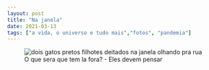 ```yaml
---
layout: post
title: "Na janela"
date: 2021-03-13
tags: ["a vida, o universo e tudo mais","fotos", "pandemia"]
---
```

<figure class="gallery">
            <img src="{{ site.baseurl }}/assets/fotos/2021/03/20210313_095838.jpg" alt="dois gatos pretos filhotes deitados na janela olhando pra rua" title="Pequenos Woody e Mérida">
  <figcaption>O que sera que tem la fora? - Eles devem pensar</figcaption>
</figure>